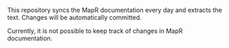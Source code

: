 This repository syncs the MapR documentation every day and extracts the text.
Changes will be automatically committed.

Currently, it is not possible to keep track of changes in MapR documentation.
